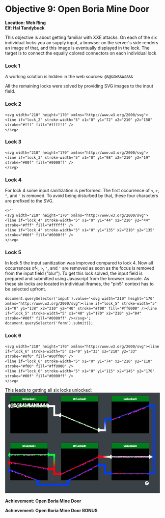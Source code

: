
# Objective 9: Open Boria Mine Door
**Location: Web Ring**  
**Elf: Hal Tandybuck**

This objective is about getting familiar with XXE attacks.
On each of the six individual locks you an supply input, a browser on the server's side renders an image of that, and this image is eventually displayed in the lock.
The target is to connect the equally colored connectors on each 
individual lock.

### Lock 1
A working solution is hidden in the web sources: ```@&@&&W&&W&&&&```

All the remaining locks were solved by providing SVG images to the input field.

### Lock 2
```
<svg width="210" height="170" xmlns="http://www.w3.org/2000/svg">
<line if="lock_2" stroke-width="5" x1="0" y1="72" x2="210" y2="158" stroke="#fff" fill="#ffffff" />
</svg>
```
### Lock 3
```
<svg width="210" height="170" xmlns="http://www.w3.org/2000/svg">
<line if="lock_3" stroke-width="5" x1="0" y1="98" x2="210" y2="19" stroke="#00f" fill="#0000ff" />
</svg>
```
### Lock 4
For lock 4 some input sanitization is performed. The first occurrence of `<`, `>`, `"`, and `'` is removed. To avoid being disturbed by that, these four characters are prefixed to the SVG.
```
<>"'
<svg width="210" height="170" xmlns="http://www.w3.org/2000/svg">
<line if="lock_4" stroke-width="5" x1="0" y1="44" x2="210" y2="44" stroke="#fff" fill="#ffffff" />
<line if="lock_4" stroke-width="5" x1="0" y1="135" x2="210" y2="135" stroke="#00f" fill="#0000ff" />
</svg>
```

### Lock 5
In lock 5 the input sanitization was improved compared to lock 4. Now all occurrences of`<`, `>`, `"`, and `'` are removed as soon as the focus is removed from the input field ("blur").
To get this lock solved, the input field is prepared and submitted using Javascript from the browser console. As these six locks are located in individual iframes, the "pin5" context has to be selected upfront.
```
document.querySelector('input').value='<svg width="210" height="170" xmlns="http://www.w3.org/2000/svg"><line if="lock_5" stroke-width="5" x1="0" y1="138" x2="210" y2="40" stroke="#f00" fill="#ff0000" /><line if="lock_5" stroke-width="5" x1="40" y1="170" x2="210" y2="84" stroke="#00f" fill="#0000ff" /></svg>';
document.querySelector('form').submit();
```


### Lock 6
```
<svg width="210" height="170" xmlns="http://www.w3.org/2000/svg"><line if="lock_6" stroke-width="5" x1="0" y1="33" x2="210" y2="33" stroke="#0f0" fill="#00ff00" />
<line if="lock_6" stroke-width="5" x1="0" y1="74" x2="210" y2="110" stroke="#f00" fill="#ff0000" />
<line if="lock_6" stroke-width="5" x1="0" y1="115" x2="145" y2="170" stroke="#00f" fill="#0000ff" />
</svg>
```

This leads to getting all six locks unlocked:
![All six Boria locks unlocked](https://github.com/joergschwarzwaelder/hhc2022/blob/main/Objective-9/BoriaMineDoor.png)

**Achievement: Open Boria Mine Door**

**Achievement: Open Boria Mine Door BONUS**

